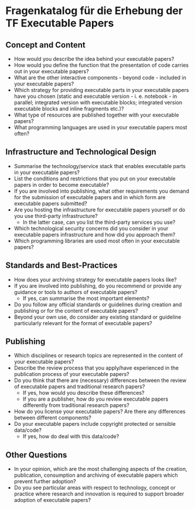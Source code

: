 # Fragenkatalog für die Erhebung der TF Executable Papers

## Concept and Content

- How would you describe the idea behind your executable papers?
- How would you define the function that the presentation of code carries out in your executable papers?
- What are the other interactive components - beyond code - included in your executable papers?
- Which strategy for providing executable parts in your executable papers have you chosen (static and executable version - i. e. notebook - in parallel; integrated version with executable blocks; integrated version executable blocks and inline fragments etc.)?
- What type of resources are published together with your executable papers?
- What programming languages are used in your executable papers most often?

## Infrastructure and Technological Design

- Summarise the technology/service stack that enables executable parts in your executable papers?
- List the conditions and restrictions that you put on your executable papers in order to become executable?
- If you are involved into publishing, what other requirements you demand for the submission of executable papers and in which form are executable papers submitted?
- Are you hosting the infrastructure for executable papers yourself or do you use third-party infrastructure?
	- In the latter case, can you list the third-party services you use?
- Which technological security concerns did you consider in your executable papers infrastructure and how did you approach them?
- Which programming libraries are used most often in your executable papers?

## Standards and Best-Practices

- How does your archiving strategy for executable papers looks like?
- If you are involved into publishing, do you recommend or provide any guidance or tools to authors of executable papers?
	- If yes, can summarise the most important elements?
- Do you follow any official standards or guidelines during creation and publishing or for the content of executable papers?
- Beyond your own use, do consider any existing standard or guideline particularly relevant for the format of executable papers?

## Publishing

- Which disciplines or research topics are represented in the content of your executable papers?
- Describe the review process that you apply/have experienced in the publication process of your executable papers?
- Do you think that there are (necessary) differences between the review of executable papers and traditional research papers?
	- If yes, how would you describe these differences?
	- If you are a publisher, how do you review executable papers differently from traditional research papers?
- How do you license your executable papers? Are there any differences between different components?
- Do your executable papers include copyright protected or sensible data/code?
	- If yes, how do deal with this data/code?

## Other Questions

- In your opinion, which are the most challenging aspects of the creation, publication, consumption and archiving of executable papers which prevent further adoption?
- Do you see particular areas with respect to technology, concept or practice where research and innovation is required to support broader adoption of executable papers?